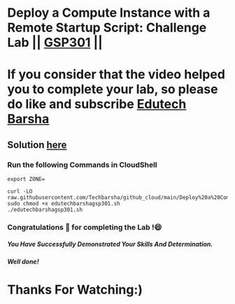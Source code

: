 # Deploy a Compute Instance with a Remote Startup Script: Challenge Lab || [GSP301](https://www.cloudskillsboost.google/games/5019/labs/32747) ||

# If you consider that the video helped you to complete your lab, so please do like and subscribe [Edutech Barsha](https://www.youtube.com/@edutechbarsha)
## Solution [here](https://youtu.be/mrJHiMwd5IE)

### Run the following Commands in CloudShell

```
export ZONE=

curl -LO raw.githubusercontent.com/Techbarsha/github_cloud/main/Deploy%20a%20Compute%20Instance%20with%20a%20Remote%20Startup%20Script%3A%20Challenge%20Lab/edutechbarshagsp301.sh
sudo chmod +x edutechbarshagsp301.sh
./edutechbarshagsp301.sh
```

### Congratulations 🎉 for completing the Lab !😄

##### *You Have Successfully Demonstrated Your Skills And Determination.*

#### *Well done!*

# Thanks For Watching:)
